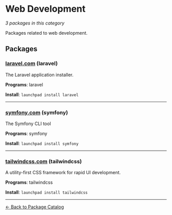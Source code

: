 # Web Development

*3 packages in this category*

Packages related to web development.

## Packages

### [laravel.com](../packages/laravel.com/index.md) (laravel)

The Laravel application installer.

**Programs**: laravel

**Install**: `launchpad install laravel`

---

### [symfony.com](../packages/symfony.com/index.md) (symfony)

The Symfony CLI tool

**Programs**: symfony

**Install**: `launchpad install symfony`

---

### [tailwindcss.com](../packages/tailwindcss.com/index.md) (tailwindcss)

A utility-first CSS framework for rapid UI development.

**Programs**: tailwindcss

**Install**: `launchpad install tailwindcss`

---

[← Back to Package Catalog](../package-catalog.md)
